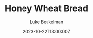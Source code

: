 ---
date: 2023-10-22T13:00:00Z
draft: false
author: "Luke Beukelman"

title: "Honey Wheat Bread"
recipe:
    - Autolyse Mix:
        Ingredients:
            - Hard white spring wheat flour, whole grain:
                Amount: 720g
            - Water:
                Amount: 520g
        Instructions:
            - Mix until combined.
            - Let sit for one hour.
        Time:
            - Active: 5m
            - Inactive: 1h
    - Yeast Sponge:
        Ingredients:
            - Warm water:
                Amount: 80g
            - Active dry yeast:
                Amount: 2T
        Instructions:
            - Mix until disolved.
            - Wait 10 minutes until sponges.
        Time:
            - Active: 1m
            - Inactive: 10m
    - Honey Wheat Bread:
        Primary: Yes
        Dependencies:
            - Autolyse Mix
            - Yeast Sponge
        Ingredients:
            - Autolyse Mix:
                CREF: Autolyse Mix
                Amount: All
            - Yeast Sponge:
                CREF: Yeast Sponge
                Amount: All
            - Salt:
                Amount: 1T
            - Honey:
                Amount: 1/2C
            - EV Olive Oil:
                Amount: 1/2C
            - Hard white spring wheat flour, whole grain:
                Amount: 100g
                Note: For dusting the surface, anticipate most of this being absorbed into the dough.
        Instructions:
            - >
                Combine all ingredients (except the dusting flour) by forming your
                hand into a flat hook shape and mixing. Mix until dough is firm enough
                to knead on counter.
            - >
                Cover an area on your work surface well with some of the dusting flour.
                Don't use it all immediately, more will be put down as the dough ball
                picks up and incorperated the flour.
            - >
                Knead the dough ball using a stretch and fold method for roughly 10
                minutes. The ending dough ball should be able to be stretched very thin,
                although not quite forming a window pane as per the nature of whole wheat
                flour. Cover the ball in flour as it starts sticking to your hands.
            - >
                Oil the outside of the dough ball and place in a covered bowl to rise
                for an hour, or until dough has roughly doubled in volume.
            - >
                Punch the dough ball down, and split into 2-3 equal portions, form
                into loafs by pulling the dough ball and tucking under. Place in well
                oiled loaf pans, and let rise for another 30 minutes.
            - >
                In the meantime, start preheating the oven to 350 degrees F.
            - >
                Place the pans in the oven, bake for 25-30 minutes, or until the tops
                are lightly golden and sound hollow when tapped.
        Time:
            - Active: 20m
            - Inactive: 2h
---
